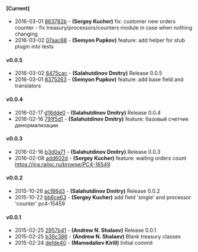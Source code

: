 
#### [Current]
 * 2016-03-01 [863782b](../../commit/863782b) - __(Sergey Kucher)__ fix: customer new orders counter - fix treasury/processors/counters module in case when nothing changing
 * 2016-03-02 [07aac88](../../commit/07aac88) - __(Semyon Pupkov)__ feature: add helper for stub plugin into tests

#### v0.0.5
 * 2016-03-02 [8475cac](../../commit/8475cac) - __(Salahutdinov Dmitry)__ Release 0.0.5
 * 2016-03-01 [8375263](../../commit/8375263) - __(Semyon Pupkov)__ feature: add base field and translators

#### v0.0.4
 * 2016-02-17 [d16dde0](../../commit/d16dde0) - __(Salahutdinov Dmitry)__ Release 0.0.4
 * 2016-02-16 [791f5d1](../../commit/791f5d1) - __(Salahutdinov Dmitry)__ feature: базовый счетчик денормализации

#### v0.0.3
 * 2016-02-16 [b3d0a71](../../commit/b3d0a71) - __(Salahutdinov Dmitry)__ Release 0.0.3
 * 2016-02-08 [add602d](../../commit/add602d) - __(Sergey Kucher)__ feature: waiting orders count https://jira.railsc.ru/browse/PC4-16549

#### v0.0.2
 * 2015-10-26 [ac186d3](../../commit/ac186d3) - __(Salahutdinov Dmitry)__ Release 0.0.2
 * 2015-10-22 [bb6ce63](../../commit/bb6ce63) - __(Sergey Kucher)__ add field 'single' and  processor 'counter' pc4-15459

#### v0.0.1
 * 2015-02-25 [2957b41](../../commit/2957b41) - __(Andrew N. Shalaev)__ Release 0.0.1
 * 2015-02-25 [b39c386](../../commit/b39c386) - __(Andrew N. Shalaev)__ Blank treasury classes
 * 2015-02-24 [defde40](../../commit/defde40) - __(Mamedaliev Kirill)__ Initial commit
